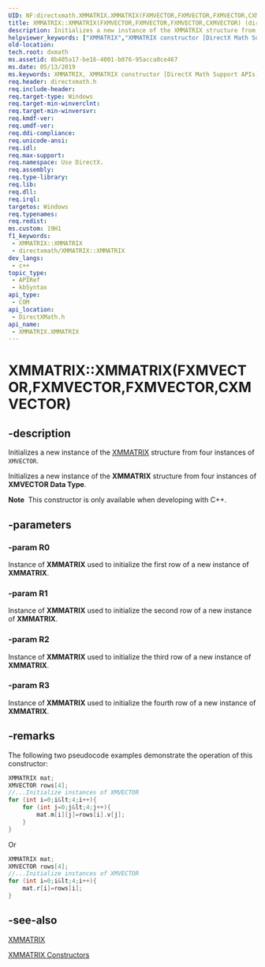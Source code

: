 ```yaml
---
UID: NF:directxmath.XMMATRIX.XMMATRIX(FXMVECTOR,FXMVECTOR,FXMVECTOR,CXMVECTOR)
title: XMMATRIX::XMMATRIX(FXMVECTOR,FXMVECTOR,FXMVECTOR,CXMVECTOR) (directxmath.h)
description: Initializes a new instance of the XMMATRIX structure from four instances of XMVECTOR.
helpviewer_keywords: ["XMMATRIX","XMMATRIX constructor [DirectX Math Support APIs]","XMMATRIX constructor [DirectX Math Support APIs]","XMMATRIX structure","XMMATRIX structure [DirectX Math Support APIs]","XMMATRIX constructor","XMMATRIX.XMMATRIX","XMMATRIX.XMMATRIX()","XMMATRIX.XMMATRIX(FXMVECTOR","FXMVECTOR","FXMVECTOR","CXMVECTOR)","XMMATRIX::XMMATRIX","XMMATRIX::XMMATRIX(FXMVECTOR","FXMVECTOR","FXMVECTOR","CXMVECTOR)","dxmath.xmmatrix_ctor_1"]
old-location: 
tech.root: dxmath
ms.assetid: 8b405a17-be16-4001-b076-95acca0ce467
ms.date: 05/13/2019
ms.keywords: XMMATRIX, XMMATRIX constructor [DirectX Math Support APIs], XMMATRIX constructor [DirectX Math Support APIs],XMMATRIX structure, XMMATRIX structure [DirectX Math Support APIs],XMMATRIX constructor, XMMATRIX.XMMATRIX, XMMATRIX.XMMATRIX(), XMMATRIX.XMMATRIX(FXMVECTOR,FXMVECTOR,FXMVECTOR,CXMVECTOR), XMMATRIX::XMMATRIX, XMMATRIX::XMMATRIX(FXMVECTOR,FXMVECTOR,FXMVECTOR,CXMVECTOR), dxmath.xmmatrix_ctor_1
req.header: directxmath.h
req.include-header: 
req.target-type: Windows
req.target-min-winverclnt: 
req.target-min-winversvr: 
req.kmdf-ver: 
req.umdf-ver: 
req.ddi-compliance: 
req.unicode-ansi: 
req.idl: 
req.max-support: 
req.namespace: Use DirectX.
req.assembly: 
req.type-library: 
req.lib: 
req.dll: 
req.irql: 
targetos: Windows
req.typenames: 
req.redist: 
ms.custom: 19H1
f1_keywords:
 - XMMATRIX::XMMATRIX
 - directxmath/XMMATRIX::XMMATRIX
dev_langs:
 - c++
topic_type:
 - APIRef
 - kbSyntax
api_type:
 - COM
api_location:
 - DirectXMath.h
api_name:
 - XMMATRIX.XMMATRIX
---
```


# XMMATRIX::XMMATRIX(FXMVECTOR,FXMVECTOR,FXMVECTOR,CXMVECTOR)


## -description

Initializes a new instance of the <a href="/windows/desktop/api/directxmath/ns-directxmath-xmmatrix">XMMATRIX</a> structure from four instances of <code>XMVECTOR</code>.

Initializes a new instance of the **XMMATRIX** structure from four instances of **XMVECTOR Data Type**.

<div class="alert"><b>Note</b>  This constructor is only available when developing with C++.</div>

## -parameters

### -param R0

Instance of **XMMATRIX** used to initialize the first row of a new instance of **XMMATRIX**.

### -param R1

Instance of **XMMATRIX** used to initialize the second row of a new instance of **XMMATRIX**.

### -param R2

Instance of **XMMATRIX** used to initialize the third row of a new instance of **XMMATRIX**.

### -param R3

Instance of **XMMATRIX** used to initialize the fourth row of a new instance of **XMMATRIX**.

## -remarks

The following two pseudocode examples demonstrate the operation of this constructor:

```cpp
XMMATRIX mat;
XMVECTOR rows[4];
//...Initialize instances of XMVECTOR
for (int i=0;i&lt;4;i++){
    for (int j=0;j&lt;4;j++){
        mat.m[i][j]=rows[i].v[j];
    }
}
```

Or

```cpp
XMMATRIX mat;
XMVECTOR rows[4];
//...Initialize instances of XMVECTOR
for (int i=0;i&lt;4;i++){
    mat.r[i]=rows[i];
}
```

## -see-also

<a href="/windows/desktop/api/directxmath/ns-directxmath-xmmatrix">XMMATRIX</a>

<a href="/windows/desktop/dxmath/xmmatrix-ctor">XMMATRIX Constructors</a>